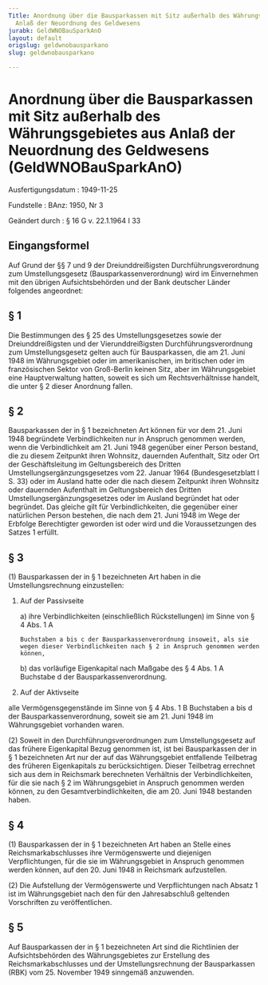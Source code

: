 ```yaml
---
Title: Anordnung über die Bausparkassen mit Sitz außerhalb des Währungsgebietes aus
  Anlaß der Neuordnung des Geldwesens
jurabk: GeldWNOBauSparkAnO
layout: default
origslug: geldwnobausparkano
slug: geldwnobausparkano

---
```


# Anordnung über die Bausparkassen mit Sitz außerhalb des Währungsgebietes aus Anlaß der Neuordnung des Geldwesens (GeldWNOBauSparkAnO)

Ausfertigungsdatum
:   1949-11-25

Fundstelle
:   BAnz: 1950, Nr 3

Geändert durch
:   § 16 G v. 22.1.1964 I 33


## Eingangsformel

Auf Grund der §§ 7 und 9 der Dreiunddreißigsten Durchführungsverordnung zum Umstellungsgesetz (Bausparkassenverordnung) wird im Einvernehmen mit den übrigen Aufsichtsbehörden und der Bank deutscher Länder folgendes angeordnet:


## § 1

Die Bestimmungen des § 25 des Umstellungsgesetzes sowie der Dreiunddreißigsten und der Vierunddreißigsten Durchführungsverordnung zum Umstellungsgesetz gelten auch für Bausparkassen, die am 21. Juni 1948 im Währungsgebiet oder im amerikanischen, im britischen oder im französischen Sektor von Groß-Berlin keinen Sitz, aber im Währungsgebiet eine Hauptverwaltung hatten, soweit es sich um Rechtsverhältnisse handelt, die unter § 2 dieser Anordnung fallen.


## § 2

Bausparkassen der in § 1 bezeichneten Art können für vor dem 21. Juni 1948 begründete Verbindlichkeiten nur in Anspruch genommen werden, wenn die Verbindlichkeit am 21. Juni 1948 gegenüber einer Person bestand, die zu diesem Zeitpunkt ihren Wohnsitz, dauernden Aufenthalt, Sitz oder Ort der Geschäftsleitung im Geltungsbereich des Dritten Umstellungsergänzungsgesetzes vom 22. Januar 1964 (Bundesgesetzblatt I S. 33) oder im Ausland hatte oder die nach diesem Zeitpunkt ihren Wohnsitz oder dauernden Aufenthalt im Geltungsbereich des Dritten Umstellungsergänzungsgesetzes oder im Ausland begründet hat oder begründet. Das gleiche gilt für Verbindlichkeiten, die gegenüber einer natürlichen Person bestehen, die nach dem 21. Juni 1948 im Wege der Erbfolge Berechtigter geworden ist oder wird und die Voraussetzungen des Satzes 1 erfüllt.


## § 3

(1) Bausparkassen der in § 1 bezeichneten Art haben in die Umstellungsrechnung einzustellen:

1.  Auf der Passivseite

    a)  ihre Verbindlichkeiten (einschließlich Rückstellungen) im Sinne von § 4 Abs. 1 A

        Buchstaben a bis c der Bausparkassenverordnung insoweit, als sie wegen dieser Verbindlichkeiten nach § 2 in Anspruch genommen werden können,


    b)  das vorläufige Eigenkapital nach Maßgabe des § 4 Abs. 1 A Buchstabe d der Bausparkassenverordnung.





2.  Auf der Aktivseite



alle Vermögensgegenstände im Sinne von § 4 Abs. 1 B Buchstaben a bis d der Bausparkassenverordnung, soweit sie am 21. Juni 1948 im Währungsgebiet vorhanden waren.

(2) Soweit in den Durchführungsverordnungen zum Umstellungsgesetz auf das frühere Eigenkapital Bezug genommen ist, ist bei Bausparkassen der in § 1 bezeichneten Art nur der auf das Währungsgebiet entfallende Teilbetrag des früheren Eigenkapitals zu berücksichtigen. Dieser Teilbetrag errechnet sich aus dem in Reichsmark berechneten Verhältnis der Verbindlichkeiten, für die sie nach § 2 im Währungsgebiet in Anspruch genommen werden können, zu den Gesamtverbindlichkeiten, die am 20. Juni 1948 bestanden haben.


## § 4

(1) Bausparkassen der in § 1 bezeichneten Art haben an Stelle eines Reichsmarkabschlusses ihre Vermögenswerte und diejenigen Verpflichtungen, für die sie im Währungsgebiet in Anspruch genommen werden können, auf den 20. Juni 1948 in Reichsmark aufzustellen.

(2) Die Aufstellung der Vermögenswerte und Verpflichtungen nach Absatz 1 ist im Währungsgebiet nach den für den Jahresabschluß geltenden Vorschriften zu veröffentlichen.


## § 5

Auf Bausparkassen der in § 1 bezeichneten Art sind die Richtlinien der Aufsichtsbehörden des Währungsgebietes zur Erstellung des Reichsmarkabschlusses und der Umstellungsrechnung der Bausparkassen (RBK) vom 25. November 1949 sinngemäß anzuwenden.

